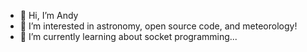 - 👋 Hi, I’m Andy
- 💞️ I’m interested in astronomy, open source code, and meteorology!
- 🌱 I’m currently learning about socket programming...
<!--- - 📫 How to reach me: andy@observational.space
- 👀 I’m looking to collaborate on a wiki for astronomers!
finderskuipers/finderskuipers is a ✨ special ✨ repository because its `README.md` (this file) appears on your GitHub profile.
You can click the Preview link to take a look at your changes.
--->
